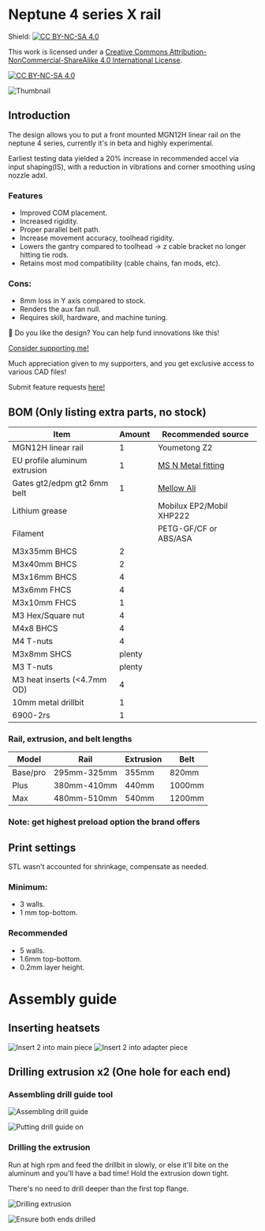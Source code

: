 # Neptune 4 series X rail

Shield: [![CC BY-NC-SA 4.0][cc-by-nc-sa-shield]][cc-by-nc-sa]

This work is licensed under a
[Creative Commons Attribution-NonCommercial-ShareAlike 4.0 International License][cc-by-nc-sa].

[![CC BY-NC-SA 4.0][cc-by-nc-sa-image]][cc-by-nc-sa]

[cc-by-nc-sa]: http://creativecommons.org/licenses/by-nc-sa/4.0/
[cc-by-nc-sa-image]: https://licensebuttons.net/l/by-nc-sa/4.0/88x31.png
[cc-by-nc-sa-shield]: https://img.shields.io/badge/License-CC%20BY--NC--SA%204.0-lightgrey.svg

![Thumbnail](Images/Thumbnail.png)

## Introduction

The design allows you to put a front mounted MGN12H linear rail on the neptune 4 series, currently it's in beta and highly experimental.

Earliest testing data yielded a 20% increase in recommended accel via input shaping(IS), with a reduction in vibrations and corner smoothing using nozzle adxl.

### Features
- Improved COM placement.
- Increased rigidity.
- Proper parallel belt path.
- Increase movement accuracy, toolhead rigidity.
- Lowers the gantry compared to toolhead -> z cable bracket no longer hitting tie rods.
- Retains most mod compatibility (cable chains, fan mods, etc).
### Cons:
- 8mm loss in Y axis compared to stock.
- Renders the aux fan null.
- Requires skill, hardware, and machine tuning.

🤩 Do you like the design? You can help fund innovations like this!

[Consider supporting me!](https://buymeacoffee.com/silencedfrost)

Much appreciation given to my supporters, and you get exclusive access to various CAD files!

Submit feature requests [here!](https://trello.com/b/vacGVoLQ/cad-modelling-requests)

## BOM (Only listing extra parts, no stock)

|Item                         |Amount|Recommended source                                             |
|-----------------------------|------|---------------------------------------------------------------|
|MGN12H linear rail           |1     |Youmetong Z2                                                   |
|EU profile aluminum extrusion|1     |[MS N Metal fitting](https://s.click.aliexpress.com/e/_oCB5XCB)|
|Gates gt2/edpm gt2 6mm belt  |1     |[Mellow Ali](https://s.click.aliexpress.com/e/_oFvKV4n)        |
|Lithium grease               |      |Mobilux EP2/Mobil XHP222                                       |
|Filament                     |      |PETG-GF/CF or ABS/ASA                                          |
|M3x35mm BHCS                 |2     |                                                               |
|M3x40mm BHCS                 |2     |                                                               |
|M3x16mm BHCS                 |4     |                                                               |
|M3x6mm FHCS                  |4     |                                                               |
|M3x10mm FHCS                 |1     |                                                               |
|M3 Hex/Square nut            |4     |                                                               |
|M4x8 BHCS                    |4     |                                                               |
|M4 T-nuts                    |4     |                                                               |
|M3x8mm SHCS                  |plenty|                                                               |
|M3 T-nuts                    |plenty|                                                               |
|M3 heat inserts (<4.7mm OD)  |4     |                                                               |
|10mm metal drillbit          |1     |                                                               |
|6900-2rs                     |1     |                                                               |

### Rail, extrusion, and belt lengths

|Model   |Rail       |Extrusion       |Belt  |
|--------|-----------|----------------|------|
|Base/pro|295mm-325mm|355mm           |820mm |
|Plus    |380mm-410mm|440mm           |1000mm|
|Max     |480mm-510mm|540mm           |1200mm|

### Note: get highest preload option the brand offers

## Print settings

STL wasn't accounted for shrinkage, compensate as needed.

### Minimum:
- 3 walls.
- 1 mm top-bottom.
### Recommended
- 5 walls.
- 1.6mm top-bottom.
- 0.2mm layer height.

# Assembly guide

## Inserting heatsets

![Insert 2 into main piece](Images/Main%20piece%20-%20heatset%20insert.png)
![Insert 2 into adapter piece](Images/Adapter%20piece%20-%20heatset%20insert.png)

## Drilling extrusion x2 (One hole for each end)

### Assembling drill guide tool

![Assembling drill guide](Images/Extrusion%20drill%20jig%20-%20assembly.png)

![Putting drill guide on](Images/Extrusion%20drill%20jig%20-%20assembly2.png)

### Drilling the extrusion

Run at high rpm and feed the drillbit in slowly, or else it'll bite on the aluminum and you'll have a bad time! Hold the extrusion down tight.

There's no need to drill deeper than the first top flange.

![Drilling extrusion](Images/Extrusion%20-%20drill.png)

![Ensure both ends drilled](Images/Extrusion%20-%20ensure.png)
